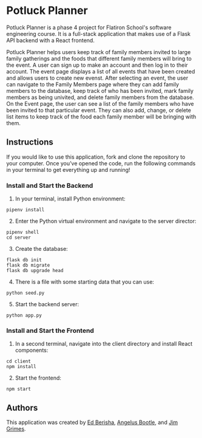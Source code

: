 # Potluck Planner

Potluck Planner is a phase 4 project for Flatiron School's software engineering course.  It is a full-stack application that makes use of a Flask API backend with a React frontend.

Potluck Planner helps users keep track of family members invited to large family gatherings and the foods that different family members will bring to the event.  A user can sign up to make an account and then log in to their account.  The event page displays a list of all events that have been created and allows users to create new evenst.  After selecting an event, the user can navigate to the Family Members page where they can add family members to the database, keep track of who has been invited, mark family members as being univited, and delete family members from the database.  On the Event page, the user can see a list of the family members who have been invited to that particular event.  They can also add, change, or delete list items to keep track of the food each family member will be bringing with them.

## Instructions

If you would like to use this application, fork and clone the repository to your computer. Once you’ve opened the code, run the following commands in your terminal to get everything up and running!

### Install and Start the Backend

1. In your terminal, install Python environment:
```
pipenv install
```

2. Enter the Python virtual environment and navigate to the server director:
```
pipenv shell
cd server
```

3. Create the database:
```
flask db init
flask db migrate
flask db upgrade head
```

4. There is a file with some starting data that you can use:
```
python seed.py
```

5. Start the backend server:
```
python app.py
```

### Install and Start the Frontend

1. In a second terminal, navigate into the client directory and install React components:
```
cd client
npm install
```

2. Start the frontend:
```
npm start
```

## Authors

This application was created by [Ed Berisha](https://github.com/ehadberisha), [Angelus Bootle](https://github.com/Avgelus), and [Jim Grimes](http://github.com/jgrimes86).
